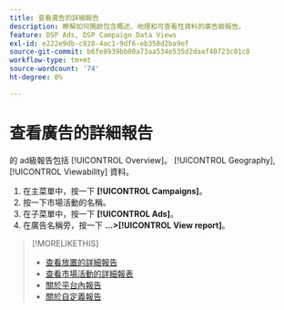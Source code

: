 ```yaml
---
title: 查看廣告的詳細報告
description: 瞭解如何開啟包含概述、地理和可查看性資料的廣告級報告。
feature: DSP Ads, DSP Campaign Data Views
exl-id: e222e9db-c828-4ac1-9df6-eb350d2ba9ef
source-git-commit: b6fe8939bb00a73aa534e535d2daaf40723c01c8
workflow-type: tm+mt
source-wordcount: '74'
ht-degree: 0%

---
```


# 查看廣告的詳細報告

的 <!--legacy --> ad級報告包括 [!UICONTROL Overview]。 [!UICONTROL Geography], [!UICONTROL Viewability] 資料。

1. 在主菜單中，按一下 **[!UICONTROL Campaigns]**。
1. 按一下市場活動的名稱。
1. 在子菜單中，按一下 **[!UICONTROL Ads]**。
1. 在廣告名稱旁，按一下  **...>[!UICONTROL View report]**。

>[!MORELIKETHIS]
>
>* [查看放置的詳細報告](/help/dsp/campaign-management/placements/placement-view-report.md)
>* [查看市場活動的詳細報表](/help/dsp/campaign-management/campaigns/campaign-view-report.md)
>* [關於平台內報告](/help/dsp/campaign-management/reports/campaign-reports-about.md)
>* [關於自定義報告](/help/dsp/reports/report-about.md)

